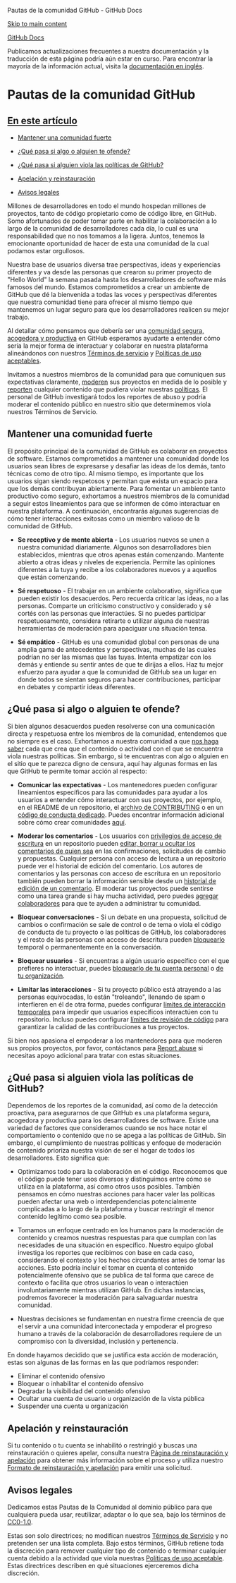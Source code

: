 Pautas de la comunidad GitHub - GitHub Docs

[Skip to main content](#main-content)

[](/es)[GitHub Docs](/es)

Publicamos actualizaciones frecuentes a nuestra documentación y la traducción de esta página podría aún estar en curso. Para encontrar la mayoría de la información actual, visita la [documentación en inglés](/en).

Pautas de la comunidad GitHub
==========

[En este artículo](/site-policy/github-terms/github-community-guidelines#in-this-article)
----------

* [Mantener una comunidad fuerte](#maintaining-a-strong-community)

* [¿Qué pasa si algo o alguien te ofende?](#what-if-something-or-someone-offends-you)

* [¿Qué pasa si alguien viola las políticas de GitHub?](#what-happens-if-someone-violates-githubs-policies)

* [Apelación y reinstauración](#appeal-and-reinstatement)

* [Avisos legales](#legal-notices)

Millones de desarrolladores en todo el mundo hospedan millones de proyectos, tanto de código propietario como de código libre, en GitHub. Somo afortunados de poder tomar parte en habilitar la colaboración a lo largo de la comunidad de desarrolladores cada día, lo cual es una responsabilidad que no nos tomamos a la ligera. Juntos, tenemos la emocionante oportunidad de hacer de esta una comunidad de la cual podamos estar orgullosos.

Nuestra base de usuarios diversa trae perspectivas, ideas y experiencias diferentes y va desde las personas que crearon su primer proyecto de "Hello World" la semana pasada hasta los desarrolladores de software más famosos del mundo. Estamos comprometidos a crear un ambiente de GitHub que dé la bienvenida a todas las voces y perspectivas diferentes que nuestra comunidad tiene para ofrecer al mismo tiempo que mantenemos un lugar seguro para que los desarrolladores realicen su mejor trabajo.

Al detallar cómo pensamos que debería ser una [comunidad segura, acogedora y productiva](https://opensource.guide/building-community/) en GitHub esperamos ayudarte a entender cómo sería la mejor forma de interactuar y colaborar en nuestra plataforma alineándonos con nuestros [Términos de servicio](/es/github/site-policy/github-terms-of-service) y [Políticas de uso aceptables](/es/github/site-policy/github-acceptable-use-policies).

Invitamos a nuestros miembros de la comunidad para que comuniquen sus expectativas claramente, [moderen](#what-if-something-or-someone-offends-you) sus proyectos en medida de lo posible y [reporten](https://github.com/contact/report-abuse) cualquier contenido que pudiera violar nuestras [políticas](/es/github/site-policy/github-terms-of-service). El personal de GitHub investigará todos los reportes de abuso y podría moderar el contenido público en nuestro sitio que determinemos viola nuestros Términos de Servicio.

[](#maintaining-a-strong-community)Mantener una comunidad fuerte
----------

El propósito principal de la comunidad de GitHub es colaborar en proyectos de software. Estamos comprometidos a mantener una comunidad donde los usuarios sean libres de expresarse y desafiar las ideas de los demás, tanto técnicas como de otro tipo. Al mismo tiempo, es importante que los usuarios sigan siendo respetosos y permitan que exista un espacio para que los demás contribuyan abiertamente. Para fomentar un ambiente tanto productivo como seguro, exhortamos a nuestros miembros de la comunidad a seguir estos lineamientos para que se informen de cómo interactuar en nuestra plataforma. A continuación, encontrarás algunas sugerencias de cómo tener interacciones exitosas como un miembro valioso de la comunidad de GitHub.

* **Se receptivo y de mente abierta** - Los usuarios nuevos se unen a nuestra comunidad diariamente. Algunos son desarrolladores bien establecidos, mientras que otros apenas están comenzando. Mantente abierto a otras ideas y niveles de experiencia. Permite las opiniones diferentes a la tuya y recibe a los colaboradores nuevos y a aquellos que están comenzando.

* **Sé respetuoso** - El trabajar en un ambiente colaborativo, significa que pueden existir los desacuerdos. Pero recuerda criticar las ideas, no a las personas. Comparte un criticismo constructivo y considerado y sé cortés con las personas que interactúes. Si no puedes participar respetuosamente, considera retirarte o utilizar alguna de nuestras herramientas de moderación para apaciguar una situación tensa.

* **Sé empático** - GitHub es una comunidad global con personas de una amplia gama de antecedentes y perspectivas, muchas de las cuales podrían no ser las mismas que las tuyas. Intenta empatizar con los demás y entiende su sentir antes de que te dirijas a ellos. Haz tu mejor esfuerzo para ayudar a que la comunidad de GitHub sea un lugar en donde todos se sientan seguros para hacer contribuciones, participar en debates y compartir ideas diferentes.

[](#what-if-something-or-someone-offends-you)¿Qué pasa si algo o alguien te ofende?
----------

Si bien algunos desacuerdos pueden resolverse con una comunicación directa y respetuosa entre los miembros de la comunidad, entendemos que no siempre es el caso. Exhortamos a nuestra comunidad a que [nos haga saber](https://support.github.com/contact/report-abuse?category=report-abuse&report=other&report_type=unspecified) cada que crea que el contenido o actividad con el que se encuentra viola nuestras políticas. Sin embargo, si te encuentras con algo o alguien en el sitio que te parezca digno de censura, aquí hay algunas formas en las que GitHub te permite tomar acción al respecto:

* **Comunicar las expectativas** - Los mantenedores pueden configurar lineamientos específicos para las comunidades para ayudar a los usuarios a entender cómo interactuar con sus proyectos, por ejemplo, en el README de un repositorio, el [archivo de CONTRIBUTING](/es/articles/setting-guidelines-for-repository-contributors) o en un [código de conducta dedicado](/es/articles/adding-a-code-of-conduct-to-your-project). Puedes encontrar información adicional sobre cómo crear comunidades [aquí](/es/communities).

* **Moderar los comentarios** - Los usuarios con [privilegios de acceso de escritura](/es/articles/repository-permission-levels-for-an-organization) en un repositorio pueden [editar, borrar u ocultar los comentarios de quien sea](/es/communities/moderating-comments-and-conversations/managing-disruptive-comments) en las confirmaciones, solicitudes de cambio y propuestas. Cualquier persona con acceso de lectura a un repositorio puede ver el historial de edición del comentario. Los autores de comentarios y las personas con acceso de escritura en un repositorio también pueden borrar la información sensible desde un [historial de edición de un comentario](/es/communities/moderating-comments-and-conversations/tracking-changes-in-a-comment). El moderar tus proyectos puede sentirse como una tarea grande si hay mucha actividad, pero puedes [agregar colaboradores](/es/account-and-profile/setting-up-and-managing-your-personal-account-on-github/managing-personal-account-settings/permission-levels-for-a-personal-account-repository#collaborator-access-for-a-repository-owned-by-a-personal-account) para que te ayuden a administrar tu comunidad.

* **Bloquear conversaciones** - Si un debate en una propuesta, solicitud de cambios o confirmación se sale de control o de tema o viola el código de conducta de tu proyecto o las políticas de GitHub, los colaboradores y el resto de las personas con acceso de descritura pueden [bloquearlo](/es/articles/locking-conversations) temporal o permanentemente en la conversación.

* **Bloquear usuarios** - Si encuentras a algún usuario específico con el que prefieres no interactuar, puedes [bloquearlo de tu cuenta personal](/es/articles/blocking-a-user-from-your-personal-account) o [de tu organización](/es/articles/blocking-a-user-from-your-organization).

* **Limitar las interacciones** - Si tu proyecto público está atrayendo a las personas equivocadas, lo están "troleando", llenando de spam o interfieren en él de otra forma, puedes configurar [límites de interacción temporales](/es/communities/moderating-comments-and-conversations/limiting-interactions-in-your-repository) para impedir que usuarios específicos interactúen con tu repositorio. Incluso puedes configurar [límites de revisión de código](https://github.blog/2021-11-01-github-keeps-getting-better-for-open-source-maintainers/#preventing-drive-by-pull-request-approvals-and-requested-changes) para garantizar la calidad de las contribuciones a tus proyectos.

Si bien nos apasiona el empoderar a los mantenedores para que moderen sus propios proyectos, por favor, contáctanos para [Report abuse](https://github.com/contact/report-abuse) si necesitas apoyo adicional para tratar con estas situaciones.

[](#what-happens-if-someone-violates-githubs-policies)¿Qué pasa si alguien viola las políticas de GitHub?
----------

Dependemos de los reportes de la comunidad, así como de la detección proactiva, para asegurarnos de que GitHub es una plataforma segura, acogedora y productiva para los desarrolladores de software. Existe una variedad de factores que consideramos cuando se nos hace notar el comportamiento o contenido que no se apega a las políticas de GitHub. Sin embargo, el cumplimiento de nuestras políticas y enfoque de moderación de contenido prioriza nuestra visión de ser el hogar de todos los desarrolladores. Esto significa que:

* Optimizamos todo para la colaboración en el código. Reconocemos que el código puede tener usos diversos y distinguimos entre cómo se utiliza en la plataforma, así como otros usos posibles. También pensamos en cómo nuestras acciones para hacer valer las políticas pueden afectar una web o interdependencias potencialmente complicadas a lo largo de la plataforma y buscar restringir el menor contenido legítimo como sea posible.

* Tomamos un enfoque centrado en los humanos para la moderación de contenido y creamos nuestras respuestas para que cumplan con las necesidades de una situación en específico. Nuestro equipo global investiga los reportes que recibimos con base en cada caso, considerando el contexto y los hechos circundantes antes de tomar las acciones. Esto podría incluir el tomar en cuenta el contenido potencialmente ofensivo que se publica de tal forma que carece de contexto o facilita que otros usuarios lo vean o interactúen involuntariamente mientras utilizan GitHub. En dichas instancias, podremos favorecer la moderación para salvaguardar nuestra comunidad.

* Nuestras decisiones se fundamentan en nuestra firme creencia de que el servir a una comunidad interconectada y empoderar el progreso humano a través de la colaboración de desarrolladores requiere de un compromiso con la diversidad, inclusión y pertenencia.

En donde hayamos decidido que se justifica esta acción de moderación, estas son algunas de las formas en las que podríamos responder:

* Eliminar el contenido ofensivo
* Bloquear o inhabilitar el contenido ofensivo
* Degradar la visibilidad del contenido ofensivo
* Ocultar una cuenta de usuario u organización de la vista pública
* Suspender una cuenta u organización

[](#appeal-and-reinstatement)Apelación y reinstauración
----------

Si tu contenido o tu cuenta se inhabilitó o restringió y buscas una reinstauración o quieres apelar, consulta nuestra [Página de reinstauración y apelación](/es/site-policy/acceptable-use-policies/github-appeal-and-reinstatement) para obtener más información sobre el proceso y utiliza nuestro [Formato de reinstauración y apelación](https://support.github.com/contact/reinstatement) para emitir una solicitud.

[](#legal-notices)Avisos legales
----------

Dedicamos estas Pautas de la Comunidad al dominio público para que cualquiera pueda usar, reutilizar, adaptar o lo que sea, bajo los términos de [CC0-1.0](https://creativecommons.org/publicdomain/zero/1.0/).

Estas son solo directrices; no modifican nuestros [Términos de Servicio](/es/articles/github-terms-of-service) y no pretenden ser una lista completa. Bajo estos términos, GitHub retiene toda la discreción para remover cualquier tipo de contenido o terminar cualquier cuenta debido a la actividad que viola nuestras [Políticas de uso aceptable](/es/articles/github-acceptable-use-policies). Estas directrices describen en qué situaciones ejerceremos dicha discreción.
